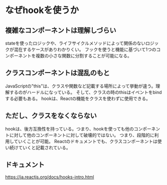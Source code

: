# なぜhookを使うか
## 複雑なコンポーネントは理解しづらい
stateを使ったロジックや、ライフサイクルメソッドによって関係のないロジックが混在するケースがありわかりくい。
フックを使うと機能に基づいて1つのコンポーネントを複数の小さな関数に分割することが可能になる。

## クラスコンポーネントは混乱のもと
JavaScriptの"this"は、クラスや関数など記載する場所によって挙動が違う。理解するのがハードルになっている。
そして、クラスの時のthisはイベントをbindする必要もある。
hookは、Reactの機能をクラスを使わずに使用できる。

## ただし、クラスをなくならない
hookは、後方互換性を持っている。つまり、hookを使っても他のコンポーネントに対して他のコンポーネントに対して破壊的ではない。
つまり、段階的に利用していくことが可能。
Reactのドキュメントでも、クラスコンポーネントは使い続けていくと記載されている。

## ドキュメント
https://ja.reactjs.org/docs/hooks-intro.html

